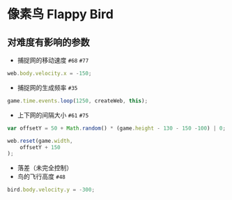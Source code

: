 # 像素鸟 Flappy Bird

## 对难度有影响的参数

- 捕捉网的移动速度 `#68` `#77`
``` js
web.body.velocity.x = -150;
```
- 捕捉网的生成频率 `#35`
``` js
game.time.events.loop(1250, createWeb, this);
```
- 上下网的间隔大小 `#61` `#75`
``` js
var offsetY = 50 + Math.random() * (game.height - 130 - 150 -100) | 0;

web.reset(game.width,
    offsetY + 150
);
```
- 落差（未完全控制）
- 鸟的飞行高度 `#48`
``` js
bird.body.velocity.y = -300;
```